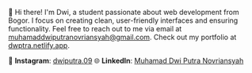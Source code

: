 👋 Hi there! I'm Dwi, a student passionate about web development from Bogor. I focus on creating clean, user-friendly interfaces and ensuring functionality. Feel free to reach out to me via email at [muhamaddwiputranovriansyah@gmail.com](mailto:muhamaddwiputranovriansyah@gmail.com). Check out my portfolio at [dwptra.netlify.app](https://dwptra.netlify.app/).

📱 **Instagram**: [dwiputra.09](https://www.instagram.com/dwiputra.09/) 
🌐 **LinkedIn**: [Muhamad Dwi Putra Novriansyah]([https://www.linkedin.com/in/dwi-putra-47203b261](https://www.linkedin.com/in/muhamad-dwi-putra-novriansyah-47203b261/)) 
